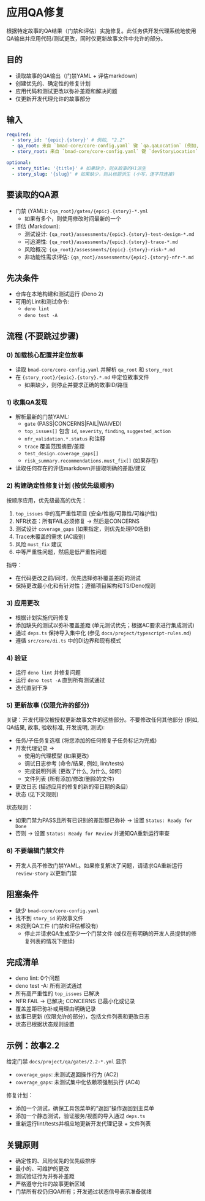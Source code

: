 <!-- 由 BMAD™ Core 驱动 -->

# 应用QA修复

根据特定故事的QA结果（门禁和评估）实施修复。此任务供开发代理系统地使用QA输出并应用代码/测试更改，同时仅更新故事文件中允许的部分。

## 目的

-   读取故事的QA输出（门禁YAML + 评估markdown）
-   创建优先的、确定性的修复计划
-   应用代码和测试更改以弥补差距和解决问题
-   仅更新开发代理允许的故事部分

## 输入

```yaml
required:
  - story_id: '{epic}.{story}' # 例如, "2.2"
  - qa_root: 来自 `bmad-core/core-config.yaml` 键 `qa.qaLocation` (例如, `docs/project/qa`)
  - story_root: 来自 `bmad-core/core-config.yaml` 键 `devStoryLocation` (例如, `docs/project/stories`)

optional:
  - story_title: '{title}' # 如果缺少，则从故事的H1派生
  - story_slug: '{slug}' # 如果缺少，则从标题派生 (小写，连字符连接)
```

## 要读取的QA源

-   门禁 (YAML): `{qa_root}/gates/{epic}.{story}-*.yml`
    -   如果有多个，则使用修改时间最新的一个
-   评估 (Markdown):
    -   测试设计: `{qa_root}/assessments/{epic}.{story}-test-design-*.md`
    -   可追溯性: `{qa_root}/assessments/{epic}.{story}-trace-*.md`
    -   风险概况: `{qa_root}/assessments/{epic}.{story}-risk-*.md`
    -   非功能性需求评估: `{qa_root}/assessments/{epic}.{story}-nfr-*.md`

## 先决条件

-   仓库在本地构建和测试运行 (Deno 2)
-   可用的Lint和测试命令:
    -   `deno lint`
    -   `deno test -A`

## 流程 (不要跳过步骤)

### 0) 加载核心配置并定位故事

-   读取 `bmad-core/core-config.yaml` 并解析 `qa_root` 和 `story_root`
-   在 `{story_root}/{epic}.{story}.*.md` 中定位故事文件
    -   如果缺少，则停止并要求正确的故事ID/路径

### 1) 收集QA发现

-   解析最新的门禁YAML:
    -   `gate` (PASS|CONCERNS|FAIL|WAIVED)
    -   `top_issues[]` 包含 `id`, `severity`, `finding`, `suggested_action`
    -   `nfr_validation.*.status` 和注释
    -   `trace` 覆盖范围摘要/差距
    -   `test_design.coverage_gaps[]`
    -   `risk_summary.recommendations.must_fix[]` (如果存在)
-   读取任何存在的评估markdown并提取明确的差距/建议

### 2) 构建确定性修复计划 (按优先级顺序)

按顺序应用，优先级最高的优先：

1.  `top_issues` 中的高严重性项目 (安全/性能/可靠性/可维护性)
2.  NFR状态：所有FAIL必须修复 → 然后是CONCERNS
3.  测试设计 `coverage_gaps` (如果指定，则优先处理P0场景)
4.  Trace未覆盖的需求 (AC级别)
5.  风险 `must_fix` 建议
6.  中等严重性问题，然后是低严重性问题

指导：

-   在代码更改之前/同时，优先选择弥补覆盖差距的测试
-   保持更改最小化和有针对性；遵循项目架构和TS/Deno规则

### 3) 应用更改

-   根据计划实施代码修复
-   添加缺失的测试以弥补覆盖差距 (单元测试优先；根据AC要求进行集成测试)
-   通过 `deps.ts` 保持导入集中化 (参见 `docs/project/typescript-rules.md`)
-   遵循 `src/core/di.ts` 中的DI边界和现有模式

### 4) 验证

-   运行 `deno lint` 并修复问题
-   运行 `deno test -A` 直到所有测试通过
-   迭代直到干净

### 5) 更新故事 (仅限允许的部分)

关键：开发代理仅被授权更新故事文件的这些部分。不要修改任何其他部分 (例如, QA结果, 故事, 验收标准, 开发说明, 测试):

-   任务/子任务复选框 (将您添加的任何修复子任务标记为完成)
-   开发代理记录 →
    -   使用的代理模型 (如果更改)
    -   调试日志参考 (命令/结果, 例如, lint/tests)
    -   完成说明列表 (更改了什么, 为什么, 如何)
    -   文件列表 (所有添加/修改/删除的文件)
-   更改日志 (描述应用的修复的新的带日期的条目)
-   状态 (见下文规则)

状态规则：

-   如果门禁为PASS且所有已识别的差距都已弥补 → 设置 `Status: Ready for Done`
-   否则 → 设置 `Status: Ready for Review` 并通知QA重新运行审查

### 6) 不要编辑门禁文件

-   开发人员不修改门禁YAML。如果修复解决了问题，请请求QA重新运行 `review-story` 以更新门禁

## 阻塞条件

-   缺少 `bmad-core/core-config.yaml`
-   找不到 `story_id` 的故事文件
-   未找到QA工件 (门禁和评估都没有)
    -   停止并请求QA生成至少一个门禁文件 (或仅在有明确的开发人员提供的修复列表的情况下继续)

## 完成清单

-   deno lint: 0个问题
-   deno test -A: 所有测试通过
-   所有高严重性的 `top_issues` 已解决
-   NFR FAIL → 已解决; CONCERNS 已最小化或记录
-   覆盖差距已弥补或用理由明确记录
-   故事已更新 (仅限允许的部分)，包括文件列表和更改日志
-   状态已根据状态规则设置

## 示例：故事2.2

给定门禁 `docs/project/qa/gates/2.2-*.yml` 显示

-   `coverage_gaps`: 未测试返回操作行为 (AC2)
-   `coverage_gaps`: 未测试集中化依赖项强制执行 (AC4)

修复计划：

-   添加一个测试，确保工具包菜单的“返回”操作返回到主菜单
-   添加一个静态测试，验证服务/视图的导入通过 `deps.ts`
-   重新运行lint/tests并相应地更新开发代理记录 + 文件列表

## 关键原则

-   确定性的、风险优先的优先级排序
-   最小的、可维护的更改
-   测试验证行为并弥补差距
-   严格遵守允许的故事更新区域
-   门禁所有权仍归QA所有；开发通过状态信号表示准备就绪
